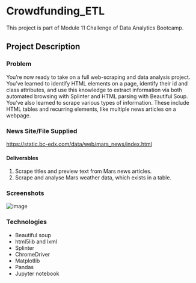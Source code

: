 # Crowdfunding_ETL
This project is part of Module 11 Challenge of Data Analytics Bootcamp. 

## Project Description
### Problem
You’re now ready to take on a full web-scraping and data analysis project. You’ve learned to identify HTML elements on a page, identify their id and class attributes, and use this knowledge to extract information via both automated browsing with Splinter and HTML parsing with Beautiful Soup. You’ve also learned to scrape various types of information. These include HTML tables and recurring elements, like multiple news articles on a webpage.

### News Site/File Supplied
https://static.bc-edx.com/data/web/mars_news/index.html 

#### Deliverables
1. Scrape titles and preview text from Mars news articles. 
2. Scrape and analyse Mars weather data, which exists in a table. 

### Screenshots
![image](https://github.com/teacher-analyst/web-scrapping-challenge/assets/130710065/9806987b-83de-4dc0-ac00-44009c87d253)


### Technologies 

- Beautiful soup  
- html5lib and lxml 
- Splinter 
- ChromeDriver 
- Matplotlib 
- Pandas 
- Jupyter notebook 
